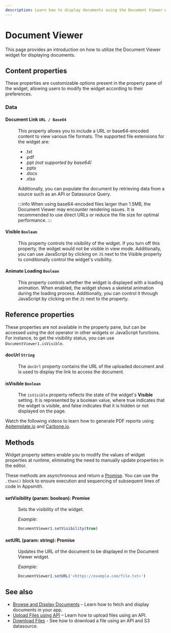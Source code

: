 ```yaml
---
description: Learn how to display documents using the Document Viewer widget.
---
```

# Document Viewer

This page provides an introduction on how to utilize the Document Viewer widget for displaying documents.

<VideoEmbed host="youtube" videoId="UuecSUqFOpQ" title="Using the Document Viewer Widget" caption="Using the Document Viewer Widget"/>

## Content properties
These properties are customizable options present in the property pane of the widget, allowing users to modify the widget according to their preferences.


### Data
#### Document Link `URL / Base64`

<dd>

This property allows you to include a URL or base64-encoded content to view various file formats. The supported file extensions for the widget are:

* .txt
* .pdf
* .ppt *(not supported by base64)*
* .pptx
* .docx
* .xlsx

Additionally, you can populate the document by retrieving data from a source such as an API or Datasource Query. 

:::info
When using base64-encoded files larger than 1.5MB, the Document Viewer may encounter rendering issues. It is recommended to use direct URLs or reduce the file size for optimal performance.
:::

</dd>

#### Visible `Boolean`

<dd>

This property controls the visibility of the widget. If you turn off this property, the widget would not be visible in view mode. Additionally, you can use JavaScript by clicking on `JS` next to the Visible property to conditionally control the widget's visibility.

</dd>

#### Animate Loading `Boolean`

<dd>

This property controls whether the widget is displayed with a loading animation. When enabled, the widget shows a skeletal animation during the loading process. Additionally, you can control it through JavaScript by clicking on the `JS` next to the property.

</dd>

## Reference properties
These properties are not available in the property pane, but can be accessed using the dot operator in other widgets or JavaScript functions. For instance, to get the visibility status, you can use `DocumentViewer1.isVisible`.


#### docUrl `String`
<dd>

The `docUrl` property contains the URL of the uploaded document and is used to display the link to access the document. 

</dd>


#### isVisible `Boolean`
<dd>

The `isVisible` property reflects the state of the widget's **Visible** setting. It is represented by a boolean value, where true indicates that the widget is visible, and false indicates that it is hidden or not displayed on the page.
</dd>


Watch the following videos to learn how to generate PDF reports using [Apitemplate.io](https://www.youtube.com/watch?v=8j6Z9bZvLqA) and [Carbone.io](https://www.youtube.com/watch?v=xlthDth2S6Q).


## Methods

Widget property setters enable you to modify the values of widget properties at runtime, eliminating the need to manually update properties in the editor.

These methods are asynchronous and return a [Promise](/core-concepts/writing-code/javascript-promises#using-promises-in-appsmith). You can use the `.then()` block to ensure execution and sequencing of subsequent lines of code in Appsmith.


#### setVisibility (param: boolean): Promise

<dd>

Sets the visibility of the widget.

*Example*:

```js
DocumentViewer1.setVisibility(true)
```

</dd>


#### setURL (param: string): Promise

<dd>

Updates the URL of the document to be displayed in the Document Viewer widget. 

*Example*:

```js
DocumentViewer1.setURL('<https://example.com/file.txt>')
```

</dd>




## See also

- [Browse and Display Documents](/build-apps/how-to-guides/browse-and-display-documents) –  Learn how to fetch and display documents in your app.
- [Upload Files using API](/build-apps/how-to-guides/search-and-filter-table-data) – Learn how to upload files using an API.
- [Download Files](/connect-data/how-to-guides/how-to-download-files-using-api) - See how to download a file using an API and S3 datasource.

